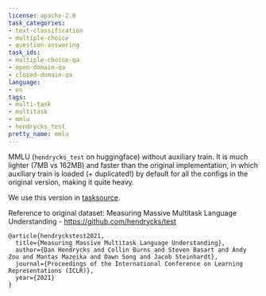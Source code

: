```yaml
---
license: apache-2.0
task_categories:
- text-classification
- multiple-choice
- question-answering
task_ids:
- multiple-choice-qa
- open-domain-qa
- closed-domain-qa
language:
- en
tags:
- multi-task
- multitask
- mmlu
- hendrycks_test
pretty_name: mmlu
---
```


MMLU (`hendrycks_test` on huggingface) without auxiliary train. It is much lighter (7MB vs 162MB) and faster than the original implementation, in which auxiliary train is loaded (+ duplicated!) by default for all the configs in the original version, making it quite heavy.

We use this version in [tasksource](https://huggingface.co/tasksource). 

Reference to original dataset:
Measuring Massive Multitask Language Understanding - https://github.com/hendrycks/test
```
@article{hendryckstest2021,
  title={Measuring Massive Multitask Language Understanding},
  author={Dan Hendrycks and Collin Burns and Steven Basart and Andy Zou and Mantas Mazeika and Dawn Song and Jacob Steinhardt},
  journal={Proceedings of the International Conference on Learning Representations (ICLR)},
  year={2021}
}
```